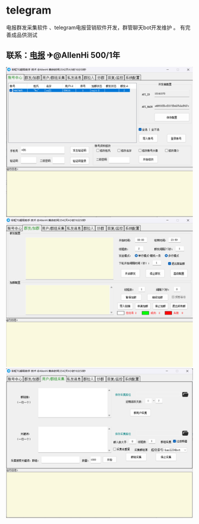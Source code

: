 # telegram
电报群发采集软件 、telegram电报营销软件开发，群管聊天bot开发维护 。 有完善成品供测试

## 联系：[电报](https://t.me/AllenHi)  ✈@AllenHi  500/1年
 
![图片说明](/1.png)
![图片说明](/2.png)
![图片说明](/3.png)
